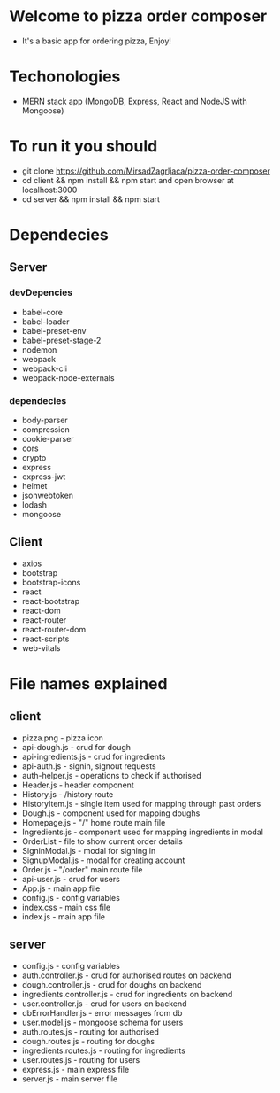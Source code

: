 # Welcome to pizza order composer

- It's a basic app for ordering pizza, Enjoy!

# Techonologies

- MERN stack app (MongoDB, Express, React and NodeJS with Mongoose)

# To run it you should

- git clone https://github.com/MirsadZagrljaca/pizza-order-composer
- cd client && npm install && npm start and open browser at localhost:3000
- cd server && npm install && npm start

# Dependecies

## Server

### devDepencies

- babel-core
- babel-loader
- babel-preset-env
- babel-preset-stage-2
- nodemon
- webpack
- webpack-cli
- webpack-node-externals

### dependecies

- body-parser
- compression
- cookie-parser
- cors
- crypto
- express
- express-jwt
- helmet
- jsonwebtoken
- lodash
- mongoose

## Client

- axios
- bootstrap
- bootstrap-icons
- react
- react-bootstrap
- react-dom
- react-router
- react-router-dom
- react-scripts
- web-vitals

# File names explained

## client

- pizza.png - pizza icon
- api-dough.js - crud for dough
- api-ingredients.js - crud for ingredients
- api-auth.js - signin, signout requests
- auth-helper.js - operations to check if authorised
- Header.js - header component
- History.js - /history route
- HistoryItem.js - single item used for mapping through past orders
- Dough.js - component used for mapping doughs
- Homepage.js - "/" home route main file
- Ingredients.js - component used for mapping ingredients in modal
- OrderList - file to show current order details
- SigninModal.js - modal for signing in
- SignupModal.js - modal for creating account
- Order.js - "/order" main route file
- api-user.js - crud for users
- App.js - main app file
- config.js - config variables
- index.css - main css file
- index.js - main app file

## server

- config.js - config variables
- auth.controller.js - crud for authorised routes on backend
- dough.controller.js - crud for doughs on backend
- ingredients.controller.js - crud for ingredients on backend
- user.controller.js - crud for users on backend
- dbErrorHandler.js - error messages from db
- user.model.js - mongoose schema for users
- auth.routes.js - routing for authorised
- dough.routes.js - routing for doughs
- ingredients.routes.js - routing for ingredients
- user.routes.js - routing for users
- express.js - main express file
- server.js - main server file
